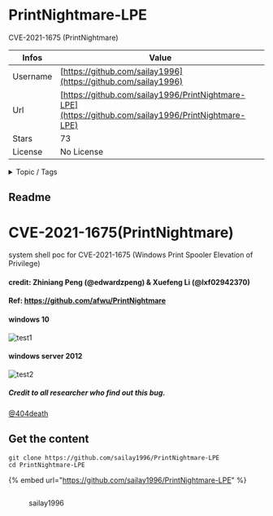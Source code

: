 # PrintNightmare-LPE

CVE-2021-1675 (PrintNightmare)

| Infos    | Value                                                              |
| -------- | -------------------------------------------------------------------|
| Username | [https://github.com/sailay1996](https://github.com/sailay1996) |
| Url      | [https://github.com/sailay1996/PrintNightmare-LPE](https://github.com/sailay1996/PrintNightmare-LPE)                                               |
| Stars    | 73                                                          |
| License  | No License                                                        |

<details>

<summary>Topic / Tags</summary>

* local-privilege-escalation* printnightmare* windows-exploitation* windows-privilege-escalation

</details>

## Readme

# CVE-2021-1675(PrintNightmare)
system shell poc for CVE-2021-1675 (Windows Print Spooler Elevation of Privilege)

#### credit: Zhiniang Peng (@edwardzpeng) & Xuefeng Li (@lxf02942370)

#### Ref: https://github.com/afwu/PrintNightmare

#### windows 10

![test1](https://github.com/sailay1996/PrintNightmare-LPE/blob/main/img/win10PN.jpg)

#### windows server 2012

![test2](https://github.com/sailay1996/PrintNightmare-LPE/blob/main/img/win2012PN.jpg)

##### Credit to all researcher who find out this bug.


[@404death](https://twitter.com/404death)




## Get the content

```
git clone https://github.com/sailay1996/PrintNightmare-LPE
cd PrintNightmare-LPE
```

{% embed url="https://github.com/sailay1996/PrintNightmare-LPE" %}

<figure><img src="https://avatars.githubusercontent.com/u/16739401?v=4" alt=""><figcaption><p>sailay1996</p></figcaption></figure>
